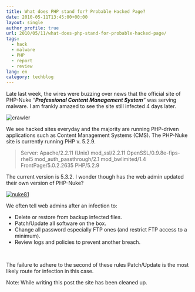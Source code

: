 ```yaml
---
title: What does PHP stand for? Probable Hacked Page?
date: 2010-05-11T13:45:00+00:00
layout: single
author_profile: true
url: 2010/05/11/what-does-php-stand-for-probable-hacked-page/
tags:
  - hack
  - malware
  - PHP
  - report
  - review
lang: en
category: techblog
---
```

Late last week, the wires were buzzing over news that the official site of PHP-Nuke _“**Professional Content Management System**“_ was serving malware. I am frankly amazed to see the site still infected 4 days later.

![crawler](http://lh6.ggpht.com/_vaUVXcmC3OI/S-lYcegzZ6I/AAAAAAAACGw/IJbeSETNPi8/crawler%5B6%5D.jpg?imgmax=800 "crawler") 

We see hacked sites everyday and the majority are running PHP-driven applications such as Content Management Systems (CMS). The PHP-Nuke site is currently running PHP v. 5.2.9. 

> Server: Apache/2.2.11 (Unix) mod\_ssl/2.2.11 OpenSSL/0.9.8e-fips-rhel5 mod\_auth\_passthrough/2.1 mod\_bwlimited/1.4 FrontPage/5.0.2.2635 PHP/5.2.9

The current version is 5.3.2. I wonder though has the web admin updated their own version of PHP-Nuke? 

[![nuke81](http://lh4.ggpht.com/_vaUVXcmC3OI/S-lYgLUKhAI/AAAAAAAACG4/Np-xRWt8ZAs/nuke81_thumb%5B4%5D.jpg?imgmax=800 "nuke81")](http://lh5.ggpht.com/_vaUVXcmC3OI/S-lYeF7f80I/AAAAAAAACG0/cqYoG39g5Qs/s1600-h/nuke81%5B7%5D.jpg) 

We often tell web admins after an infection to: 

  * Delete or restore from backup infected files. 
  * Patch/Update all software on the box. 
  * Change all password especially FTP ones (and restrict FTP access to a minimum). 
  * Review logs and policies to prevent another breach.

 

The failure to adhere to the second of these rules Patch/Update is the most likely route for infection in this case.

Note: While writing this post the site has been cleaned up.